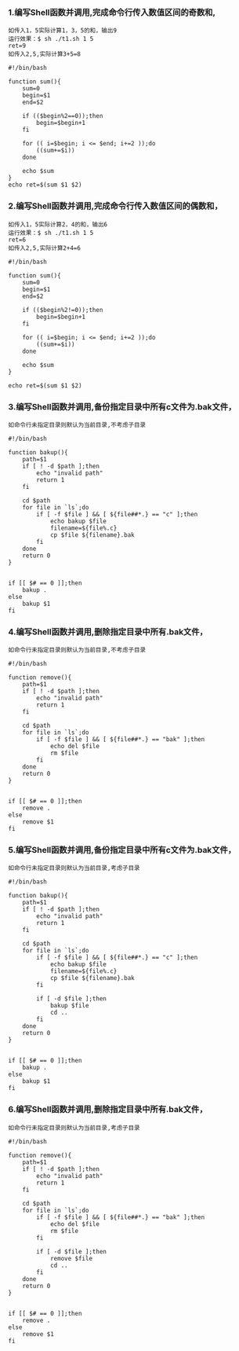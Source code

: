 
### 1.编写Shell函数并调用,完成命令行传入数值区间的奇数和,
	如传入1，5实际计算1，3，5的和，输出9
	运行效果：$ sh ./t1.sh 1 5
	ret=9
	如传入2,5,实际计算3+5=8

```	
#!/bin/bash

function sum(){
	sum=0
	begin=$1
	end=$2

	if (($begin%2==0));then
		begin=$begin+1
	fi

	for (( i=$begin; i <= $end; i+=2 ));do
		((sum+=$i))
	done
	
	echo $sum
}
echo ret=$(sum $1 $2)
```	

### 2.编写Shell函数并调用,完成命令行传入数值区间的偶数和，
	如传入1，5实际计算2，4的和，输出6
	运行效果：$ sh ./t1.sh 1 5
	ret=6
	如传入2,5,实际计算2+4=6
```
#!/bin/bash

function sum(){
    sum=0
    begin=$1
    end=$2

    if (($begin%2!=0));then
        begin=$begin+1
    fi

    for (( i=$begin; i <= $end; i+=2 ));do
        ((sum+=$i))
    done
    
    echo $sum
}

echo ret=$(sum $1 $2)
```

### 3.编写Shell函数并调用,备份指定目录中所有c文件为.bak文件，
	如命令行未指定目录则默认为当前目录,不考虑子目录


```
#!/bin/bash

function bakup(){
	path=$1
	if [ ! -d $path ];then
		echo "invalid path"
		return 1
	fi

	cd $path
	for file in `ls`;do
		if [ -f $file ] && [ ${file##*.} == "c" ];then
			echo bakup $file
			filename=${file%.c}
			cp $file ${filename}.bak
		fi
	done
	return 0
}


if [[ $# == 0 ]];then
	bakup .
else
	bakup $1
fi
```


	
### 4.编写Shell函数并调用,删除指定目录中所有.bak文件，
	如命令行未指定目录则默认为当前目录,不考虑子目录
```
#!/bin/bash

function remove(){
	path=$1
	if [ ! -d $path ];then
		echo "invalid path"
		return 1
	fi

	cd $path
	for file in `ls`;do
		if [ -f $file ] && [ ${file##*.} == "bak" ];then
			echo del $file
			rm $file	
		fi
	done
	return 0
}


if [[ $# == 0 ]];then
	remove .
else
	remove $1
fi

```

### 5.编写Shell函数并调用,备份指定目录中所有c文件为.bak文件，
	如命令行未指定目录则默认为当前目录,考虑子目录

```
#!/bin/bash

function bakup(){
	path=$1
	if [ ! -d $path ];then
		echo "invalid path"
		return 1
	fi

	cd $path
	for file in `ls`;do
		if [ -f $file ] && [ ${file##*.} == "c" ];then
			echo bakup $file
			filename=${file%.c}
			cp $file ${filename}.bak
		fi
		
		if [ -d $file ];then
			bakup $file
			cd ..
		fi
	done
	return 0
}


if [[ $# == 0 ]];then
	bakup .
else
	bakup $1
fi
```



### 6.编写Shell函数并调用,删除指定目录中所有.bak文件，
	如命令行未指定目录则默认为当前目录,考虑子目录

```	
#!/bin/bash

function remove(){
	path=$1
	if [ ! -d $path ];then
		echo "invalid path"
		return 1
	fi

	cd $path
	for file in `ls`;do
		if [ -f $file ] && [ ${file##*.} == "bak" ];then
			echo del $file
			rm $file	
		fi
		
		if [ -d $file ];then
			remove $file
			cd ..
		fi
	done
	return 0
}


if [[ $# == 0 ]];then
	remove .
else
	remove $1
fi
```